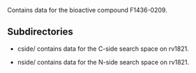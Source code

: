 Contains data for the bioactive compound F1436-0209.

## Subdirectories

- cside/ contains data for the C-side search space on rv1821.

- nside/ contains data for the N-side search space on rv1821.

